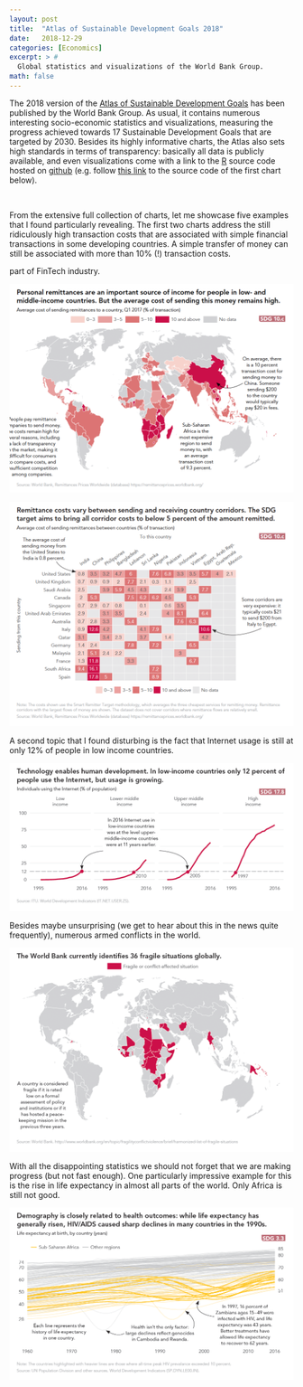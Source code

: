 ```yaml
---
layout: post
title:  "Atlas of Sustainable Development Goals 2018"
date:   2018-12-29
categories: [Economics]
excerpt: > #
  Global statistics and visualizations of the World Bank Group.
math: false
---
```


The 2018 version of the [Atlas of Sustainable Development
Goals](http://datatopics.worldbank.org/sdgatlas/) has been published
by the World Bank Group. As usual, it contains numerous interesting
socio-economic statistics and visualizations, measuring the progress
achieved towards 17 Sustainable Development Goals that are targeted
by 2030. Besides its highly informative charts, the Atlas also sets
high standards in terms of transparency: basically all data is
publicly available, and even visualizations come with a link to the
[R](https://www.r-project.org/) source code hosted on
[github](https://github.com/) (e.g. follow [this
link](https://github.com/worldbank/sdgatlas2018/blob/master/sdg10.R#L360-L385)
to the source code of the first chart below).

<br>

From the extensive full collection of charts, let me showcase five
examples that I found particularly revealing. The first two charts
address the still ridiculously high transaction costs that are
associated with simple financial transactions in some developing
countries. A simple transfer of money can still be associated with
more than 10% (!) transaction costs. 

part of FinTech industry.

![Costly remittances](/assets/images/sdg_atlas_2018_remittances_1.png)

![Costly remittances](/assets/images/sdg_atlas_2018_remittances_2.png) 

A second topic that I found disturbing is the fact that Internet usage
is still at only 12% of people in low income countries.

![Internet usage](/assets/images/sdg_atlas_2018_global_internet_usage.png) 

Besides 
maybe unsurprising (we get to hear about this in the news quite
frequently), numerous armed conflicts in the world.

![Global conflicts](/assets/images/sdg_atlas_2018_world_conflicts.png) 

With all the disappointing statistics we should not forget that we are
making progress (but not fast enough). One particularly impressive
example for this is the rise in life expectancy in almost all parts of
the world. Only Africa is still not good.

![Life expectancy](/assets/images/sdg_atlas_2018_life_expectancy.png) 



